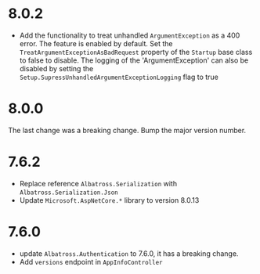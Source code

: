 # 8.0.2
* Add the functionality to treat unhandled `ArgumentException` as a 400 error.  The feature is enabled by default.  Set the `TreatArgumentExceptionAsBadRequest` property of the `Startup` base class to false to disable.  The logging of the 'ArgumentException' can also be disabled by setting the `Setup.SupressUnhandledArgumentExceptionLogging` flag to true
# 8.0.0
The last change was a breaking change.  Bump the major version number.
# 7.6.2
* Replace reference `Albatross.Serialization` with `Albatross.Serialization.Json`
* Update `Microsoft.AspNetCore.*` library to version 8.0.13
# 7.6.0
* update `Albatross.Authentication` to 7.6.0, it has a breaking change.
* Add `versions` endpoint in `AppInfoController`
